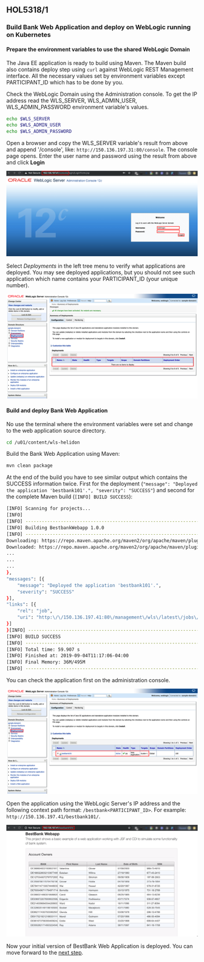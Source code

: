 ## HOL5318/1 ##

### Build Bank Web Application and deploy on WebLogic running on Kubernetes ###

#### Prepare the environment variables to use the shared WebLogic Domain ####

The Java EE application is ready to build using Maven. The Maven build also contains deploy step using `curl` against WebLogic REST Management interface. All the necessary values set by environment variables except PARTICIPANT_ID which has to be done by you.

Check the WebLogic Domain using the Administration console. To get the IP address read the WLS_SERVER, WLS_ADMIN_USER, WLS_ADMIN_PASSWORD environment variable's values.
```bash
echo $WLS_SERVER
echo $WLS_ADMIN_USER
echo $WLS_ADMIN_PASSWORD
```
Open a browser and copy the WLS_SERVER variable's result from above and append '/console', like: `http://150.136.197.31:80/console`. The console page opens. Enter the user name and password using the result from above and click __Login__

![](images/10.wls.console.png)

Select _Deployments_ in the left tree menu to verify what applications are deployed. You may see deployed applications, but you should not see such application which name contains your PARTICIPANT_ID (your unique number).

![](images/11.deployments.png)

#### Build and deploy Bank Web Application ####

No use the terminal where the environment variables were set and change to the web application source directory.
```bash
cd /u01/content/wls-helidon
```
Build the Bank Web Application using Maven:
```bash
mvn clean package
```
At the end of the build you have to see similar output which contains the SUCCESS information twice. First for the deployment (`"message": "Deployed the application 'bestbank101'.", "severity": "SUCCESS"`) and second for the complete Maven build (`[INFO] BUILD SUCCESS`):
```bash
[INFO] Scanning for projects...
[INFO]
[INFO] ------------------------------------------------------------------------
[INFO] Building BestbankWebapp 1.0.0
[INFO] ------------------------------------------------------------------------
Downloading: https://repo.maven.apache.org/maven2/org/apache/maven/plugins/maven-resources-plugin/2.6/maven-resources-plugin-2.6.pom
Downloaded: https://repo.maven.apache.org/maven2/org/apache/maven/plugins/maven-resources-plugin/2.6/maven-resources-plugin-2.6.pom (8.1 kB at 6.8 kB/s)
...
...
...
},
"messages": [{
    "message": "Deployed the application 'bestbank101'.",
    "severity": "SUCCESS"
}],
"links": [{
    "rel": "job",
    "uri": "http:\/\/150.136.197.41:80\/management\/wls\/latest\/jobs\/deployment\/id\/8"
}]
}[INFO] ------------------------------------------------------------------------
[INFO] BUILD SUCCESS
[INFO] ------------------------------------------------------------------------
[INFO] Total time: 59.907 s
[INFO] Finished at: 2019-09-04T11:17:06-04:00
[INFO] Final Memory: 36M/495M
[INFO] ------------------------------------------------------------------------
```
You can check the application first on the administration console.

![](images/12.console.deployed.png)

Open the application using the WebLogic Server's IP address and the following context path format: `/bestbank<PARTICIPANT_ID>`. For example: `http://150.136.197.41/bestbank101/`.

![](images/13.application.v1.png)

Now your initial version of BestBank Web Application is deployed. You can move forward to the [next step](2.build.creditscore.helidon.microservice.md).
